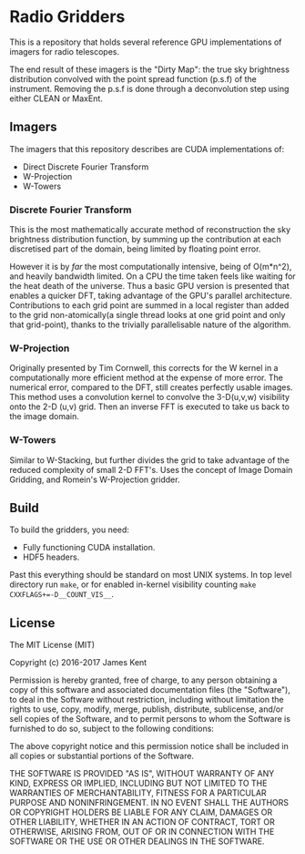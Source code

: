 # Radio Gridders

This is a repository that holds several reference GPU implementations of imagers for radio telescopes.

The end result of these imagers is the "Dirty Map": the true sky brightness distribution convolved with the point spread function (p.s.f) of the instrument. Removing the p.s.f is done through a deconvolution step using either CLEAN or MaxEnt.

## Imagers

The imagers that this repository describes are CUDA implementations of:

* Direct Discrete Fourier Transform
* W-Projection
* W-Towers

### Discrete Fourier Transform

This is the most mathematically accurate method of reconstruction the sky brightness distribution function, by summing up the contribution at each discretised part of the domain, being limited by floating point error.

However it is by *far* the most computationally intensive, being of O(m*n^2), and heavily bandwidth limited. On a CPU the time taken feels like waiting for the heat death of the universe. Thus a basic GPU version is presented that enables a quicker DFT, taking advantage of the GPU's parallel architecture. Contributions to each grid point are summed in a local register than added to the grid non-atomically(a single thread looks at one grid point and only that grid-point), thanks to the trivially parallelisable nature of the algorithm.

### W-Projection

Originally presented by Tim Cornwell, this corrects for the W kernel in a computationally more efficient method at the expense of more error. The numerical error, compared to the DFT, still creates perfectly usable images. This method uses a convolution kernel to convolve the 3-D(u,v,w) visibility onto the 2-D (u,v) grid. Then an inverse FFT is executed to take us back to the image domain.

### W-Towers

Similar to W-Stacking, but further divides the grid to take advantage of the reduced complexity of small 2-D FFT's. Uses the concept
of Image Domain Gridding, and Romein's W-Projection gridder.

## Build

To build the gridders, you need:

* Fully functioning CUDA installation.
* HDF5 headers. 

Past this everything should be standard on most UNIX systems. In top level directory run `make`, or for enabled in-kernel visibility counting `make CXXFLAGS+=-D__COUNT_VIS__`.


## License

The MIT License (MIT)

Copyright (c) 2016-2017 James Kent

Permission is hereby granted, free of charge, to any person obtaining a copy
of this software and associated documentation files (the "Software"), to deal
in the Software without restriction, including without limitation the rights
to use, copy, modify, merge, publish, distribute, sublicense, and/or sell
copies of the Software, and to permit persons to whom the Software is
furnished to do so, subject to the following conditions:

The above copyright notice and this permission notice shall be included in all
copies or substantial portions of the Software.

THE SOFTWARE IS PROVIDED "AS IS", WITHOUT WARRANTY OF ANY KIND, EXPRESS OR
IMPLIED, INCLUDING BUT NOT LIMITED TO THE WARRANTIES OF MERCHANTABILITY,
FITNESS FOR A PARTICULAR PURPOSE AND NONINFRINGEMENT. IN NO EVENT SHALL THE
AUTHORS OR COPYRIGHT HOLDERS BE LIABLE FOR ANY CLAIM, DAMAGES OR OTHER
LIABILITY, WHETHER IN AN ACTION OF CONTRACT, TORT OR OTHERWISE, ARISING FROM,
OUT OF OR IN CONNECTION WITH THE SOFTWARE OR THE USE OR OTHER DEALINGS IN THE
SOFTWARE.




